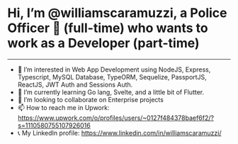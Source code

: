  # Hi, I’m @williamscaramuzzi, a Police Officer :cop: (full-time) who wants to work as a Developer (part-time)
 ----------------
- 👀 I’m interested in Web App Development using NodeJS, Express, Typescript, MySQL Database, TypeORM, Sequelize, PassportJS, ReactJS, JWT Auth and Sessions Auth.
- 🌱 I’m currently learning Go lang, Svelte, and a little bit of Flutter.
- 💞️ I’m looking to collaborate on Enterprise projects
- 📫 How to reach me in Upwork: https://www.upwork.com/o/profiles/users/~0127f484378baef6f2/?s=1110580755107926016
- :telephone_receiver: My LinkedIn profile: https://www.linkedin.com/in/williamscaramuzzi/

<!---
williamscaramuzzi/williamscaramuzzi is a ✨ special ✨ repository because its `README.md` (this file) appears on your GitHub profile.
You can click the Preview link to take a look at your changes.
--->
